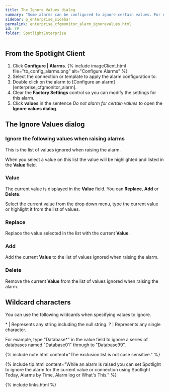 ```yaml
---
title: The Ignore Values dialog
summary: "Some alarms can be configured to ignore certain values. For example, the Spotlight Backup Alarms can be configured to ignore certain databases."
sidebar: p_enterprise_sidebar
permalink: enterprise_cfgmonitor_alarm_ignorevalues.html
id: 79
folder: SpotlightEnterprise
---
```



## From the Spotlight Client

1. Click **Configure \| Alarms**.
   {% include imageClient.html file="tb_config_alarms.png" alt="Configure Alarms" %}
2. Select the connection or template to apply the alarm configuration to.
3. Double click on the alarm to [Configure an alarm][enterprise_cfgmonitor_alarm].
4. Clear the **Factory Settings** control so you can modify the settings for this alarm.
5. Click **values** in the sentence *Do not alarm for certain values* to open the **Ignore values dialog**.

## The Ignore Values dialog

### Ignore the following values when raising alarms

This is the list of values ignored when raising the alarm.

When you select a value on this list the value will be highlighted and listed in the **Value** field.

### Value

The current value is displayed in the **Value** field. You can **Replace**, **Add** or **Delete**.

Select the current value from the drop down menu, type the current value or highlight it from the list of values.

### Replace

Replace the value selected in the list with the current **Value**.

### Add

Add the current **Value** to the list of values ignored when raising the alarm.

### Delete

Remove the current **Value** from the list of values ignored when raising the alarm.

## Wildcard characters

You can use the following wildcards when specifying values to ignore.

\* | Represents any string including the null string.
? | Represents any single character.

For example, type "Database*" in the value field to ignore a series of databases named "Database01" through to "Database99".

{% include note.html content="The exclusion list is not case sensitive." %}

{% include tip.html content="While an alarm is raised you can set Spotlight to ignore the alarm for the current value or connection using Spotlight Today, Alarms by Time, Alarm log or What's This." %}


{% include links.html %}
